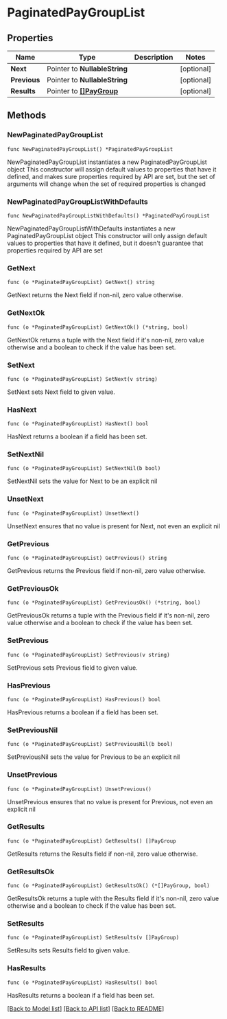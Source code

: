 # PaginatedPayGroupList

## Properties

Name | Type | Description | Notes
------------ | ------------- | ------------- | -------------
**Next** | Pointer to **NullableString** |  | [optional] 
**Previous** | Pointer to **NullableString** |  | [optional] 
**Results** | Pointer to [**[]PayGroup**](PayGroup.md) |  | [optional] 

## Methods

### NewPaginatedPayGroupList

`func NewPaginatedPayGroupList() *PaginatedPayGroupList`

NewPaginatedPayGroupList instantiates a new PaginatedPayGroupList object
This constructor will assign default values to properties that have it defined,
and makes sure properties required by API are set, but the set of arguments
will change when the set of required properties is changed

### NewPaginatedPayGroupListWithDefaults

`func NewPaginatedPayGroupListWithDefaults() *PaginatedPayGroupList`

NewPaginatedPayGroupListWithDefaults instantiates a new PaginatedPayGroupList object
This constructor will only assign default values to properties that have it defined,
but it doesn't guarantee that properties required by API are set

### GetNext

`func (o *PaginatedPayGroupList) GetNext() string`

GetNext returns the Next field if non-nil, zero value otherwise.

### GetNextOk

`func (o *PaginatedPayGroupList) GetNextOk() (*string, bool)`

GetNextOk returns a tuple with the Next field if it's non-nil, zero value otherwise
and a boolean to check if the value has been set.

### SetNext

`func (o *PaginatedPayGroupList) SetNext(v string)`

SetNext sets Next field to given value.

### HasNext

`func (o *PaginatedPayGroupList) HasNext() bool`

HasNext returns a boolean if a field has been set.

### SetNextNil

`func (o *PaginatedPayGroupList) SetNextNil(b bool)`

 SetNextNil sets the value for Next to be an explicit nil

### UnsetNext
`func (o *PaginatedPayGroupList) UnsetNext()`

UnsetNext ensures that no value is present for Next, not even an explicit nil
### GetPrevious

`func (o *PaginatedPayGroupList) GetPrevious() string`

GetPrevious returns the Previous field if non-nil, zero value otherwise.

### GetPreviousOk

`func (o *PaginatedPayGroupList) GetPreviousOk() (*string, bool)`

GetPreviousOk returns a tuple with the Previous field if it's non-nil, zero value otherwise
and a boolean to check if the value has been set.

### SetPrevious

`func (o *PaginatedPayGroupList) SetPrevious(v string)`

SetPrevious sets Previous field to given value.

### HasPrevious

`func (o *PaginatedPayGroupList) HasPrevious() bool`

HasPrevious returns a boolean if a field has been set.

### SetPreviousNil

`func (o *PaginatedPayGroupList) SetPreviousNil(b bool)`

 SetPreviousNil sets the value for Previous to be an explicit nil

### UnsetPrevious
`func (o *PaginatedPayGroupList) UnsetPrevious()`

UnsetPrevious ensures that no value is present for Previous, not even an explicit nil
### GetResults

`func (o *PaginatedPayGroupList) GetResults() []PayGroup`

GetResults returns the Results field if non-nil, zero value otherwise.

### GetResultsOk

`func (o *PaginatedPayGroupList) GetResultsOk() (*[]PayGroup, bool)`

GetResultsOk returns a tuple with the Results field if it's non-nil, zero value otherwise
and a boolean to check if the value has been set.

### SetResults

`func (o *PaginatedPayGroupList) SetResults(v []PayGroup)`

SetResults sets Results field to given value.

### HasResults

`func (o *PaginatedPayGroupList) HasResults() bool`

HasResults returns a boolean if a field has been set.


[[Back to Model list]](../README.md#documentation-for-models) [[Back to API list]](../README.md#documentation-for-api-endpoints) [[Back to README]](../README.md)


